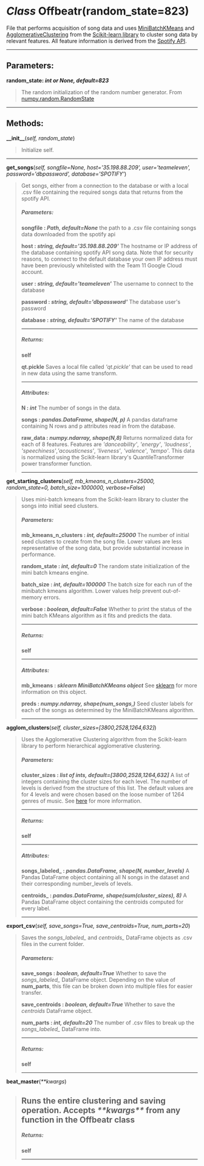 # *Class* Offbeatr(random_state=823)

File that performs acquisition of song data and uses [MiniBatchKMeans](https://scikit-learn.org/stable/modules/generated/sklearn.cluster.MiniBatchKMeans.html) and [AgglomerativeClustering](https://scikit-learn.org/stable/index.html) from the [Scikit-learn library](https://scikit-learn.org/stable/modules/generated/sklearn.cluster.AgglomerativeClustering.html) to cluster song data by relevant features. All feature information is derived from the [Spotify API](https://developer.spotify.com/).

---

## Parameters:

**random\_state: *int or None, default=823***
>The random initialization of the random number generator. From [numpy.random.RandomState](https://docs.scipy.org/doc/numpy-1.15.0/reference/generated/numpy.random.RandomState.html)

---

## Methods:

**\_\_init\_\_**(*self, random_state*)
>Initialize self.
---


**get\_songs**(*self, songfile=None, host='35.198.88.209', user='teameleven', password='dbpassword', database='SPOTIFY'*)
>Get songs, either from a connection to the database or with a local .csv file containing the required songs data that returns from the spotify API.
>
>##### Parameters:
>
>**songfile : *Path, default=None***
>    the path to a .csv file containing songs data downloaded from the spotify api
>
>**host : *string, default='35.198.88.209'***
>    The hostname or IP address of the database containing spotify API song data. Note that for security reasons, to connect to the default database your own IP address must have been previously whitelisted with the Team 11 Google Cloud account. 
>
>**user : *string, default='teameleven'***
>    The username to connect to the database
>
>**password : *string, default='dbpassword'***
>    The database user's password
>
>**database : *string, default='SPOTIFY'***
>    The name of the database
>
>---
>##### Returns:
>
>**self**
>
>**qt.pickle**
>    Saves a local file called *'qt.pickle'* that can be used to read in new data using the same transform.
>
>---
>
>##### Attributes:
>
>**N : *int***
>    The number of songs in the data.
>
>**songs : *pandas.DataFrame, shape(N, p)***
>    A pandas dataframe containing N rows and p attributes read in from the database.
>
>**raw_data : *numpy.ndarray, shape(N,8)***
>    Returns normalized data for each of 8 features. Features are *'danceability'*, *'energy'*, *'loudness'*, *'speechiness'*,*'acousticness'*, *'liveness'*, *'valence'*, *'tempo'*. This data is normalized using the Scikit-learn library's QuantileTransformer power transformer function.
>
>---


**get\_starting\_clusters**(*self, mb\_kmeans\_n\_clusters=25000, random\_state=0, batch\_size=1000000, verbose=False*)
>Uses mini-batch kmeans from the Scikit-learn library to cluster the songs into initial seed clusters.
>
>##### Parameters:
>
>**mb\_kmeans\_n\_clusters : *int, default=25000***
>    The number of initial seed clusters to create from the song file. Lower values are less representative of the song data, but provide substantial increase in performance. 
>
>**random\_state : *int, default=0***
>    The random state initialization of the mini batch kmeans engine. 
>
>**batch\_size : *int, default=100000***
>    The batch size for each run of the minibatch kmeans algorithm. Lower values help prevent out-of-memory errors. 
>
>**verbose : *boolean, default=False***
>    Whether to print the status of the mini batch KMeans algorithm as it fits and predicts the data. 
>
>---
>##### Returns:
>
>**self**
>
>---
>
>##### Attributes:
>
>**mb_kmeans : *sklearn MiniBatchKMeans object***
>    See [sklearn](https://scikit-learn.org/stable/modules/generated/sklearn.cluster.MiniBatchKMeans.html) for more information on this object.
>
>**preds : *numpy.ndarray, shape(num_songs,)***
>    Seed cluster labels for each of the songs as determined by the MiniBatchKMeans algorithm.
>
>---


**agglom\_clusters**(*self, cluster_sizes=[3800,2528,1264,632]*)
>Uses the Agglomerative Clustering algorithm from the Scikit-learn library to perform hierarchical agglomerative clustering.
>
>##### Parameters:
>
>**cluster\_sizes : *list of ints, default=[3800,2528,1264,632]***
>    A list of integers containing the cluster sizes for each level. The number of levels is derived from the structure of this list. The default values are for 4 levels and were chosen based on the loose number of 1264 genres of music. See [here](https://www.theguardian.com/music/2014/sep/04/-sp-from-charred-death-to-deep-filthstep-the-1264-genres-that-make-modern-music) for more information.
>
>---
>##### Returns:
>
>**self**
>
>---
>
>##### Attributes:
>
>**songs_labeled_ : *pandas.DataFrame, shape(N, number_levels)***
>    A Pandas DataFrame object containing all N songs in the dataset and their corresponding number_levels of levels. 
>
>**centroids_ : *pandas.DataFrame, shape(sum(cluster_sizes), 8)***
>    A Pandas DataFrame object containing the centroids computed for every label.
>
>---


**export\_csv**(*self, save_songs=True, save_centroids=True, num_parts=20*)
>    Saves the *songs_labeled_* and *centroids_* DataFrame objects as .csv files in the current folder.
>
>##### Parameters:
>
>**save_songs : *boolean, default=True***
>    Whether to save the *songs_labeled_* DataFrame object. Depending on the value of **num_parts**, this file can be broken down into multiple files for easier transfer.
>
>**save_centroids : *boolean, default=True***
>    Whether to save the *centroids* DataFrame object. 
>
>**num_parts : *int, default=20***
>    The number of .csv files to break up the *songs_labeled_* DataFrame into.
>
>---
>##### Returns:
>
>**self**
>
>---
>


**beat\_master**(*\*\*kwargs*)
>
>    Runs the entire clustering and saving operation. Accepts *\*\*kwargs\*\** from any function in the Offbeatr class
>---
>
>##### Returns:
>
>**self**
>
>---
>
